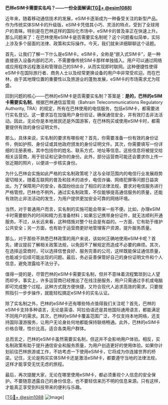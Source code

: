 **巴林eSIM卡需要实名吗？——一份全面解读[[TG💪+ @esim1088](https://t.me/s/esim1088)]**

近年来，随着移动通信技术的发展，eSIM卡逐渐成为一种备受关注的新型产品。作为传统实体SIM卡的升级版，eSIM卡凭借其小巧、灵活的特点，受到了全球用户的青睐。特别是在巴林这样的国际化市场中，eSIM卡的普及率正在快速上升。那么问题来了：在巴林使用eSIM卡是否需要实名制呢？这个问题看似简单，实际上涉及多个层面的法律、政策和实际操作。今天，我们就来详细聊聊这个话题。

首先，让我们了解一下什么是eSIM卡。eSIM卡，全称是“嵌入式SIM卡”，是一种直接嵌入设备内部的芯片，不需要像传统SIM卡那样单独插入。用户可以通过网络或应用程序远程激活和管理自己的SIM卡，从而实现即时联网。这种便捷性使得eSIM卡在国际旅行者、商务人士以及经常更换设备的用户中非常受欢迎。而在巴林，由于其地理位置的重要性以及旅游业的蓬勃发展，eSIM卡的市场需求尤为旺盛。

回到问题的核心——巴林的eSIM卡是否需要实名制？答案是：**是的，巴林的eSIM卡需要实名制**。根据巴林通信监管局（Bahrain Telecommunications Regulatory Authority, TRA）的规定，所有在巴林使用的电信服务，包括eSIM卡，都需要进行实名登记。这一要求旨在加强用户身份验证，确保通信安全，并有效打击非法活动。因此，无论你是本地居民还是外国游客，在巴林购买或使用eSIM卡时，都需要提供有效的身份证明文件。

那么，具体来说，实名制的要求有哪些呢？首先，你需要准备一份有效的身份证件，例如护照、身份证或其他政府颁发的身份证明文件。其次，你需要填写一份详细的注册表格，其中包括你的姓名、联系方式、地址等信息。这些信息将被提交给相关运营商，用于验证和记录你的身份。此外，部分运营商可能还会要求你上传一张近期的照片，以便进一步核实身份。

为什么巴林会实施如此严格的实名制政策呢？这与全球范围内的电信行业发展趋势密切相关。随着互联网的普及和技术的进步，电信诈骗、网络犯罪等问题日益突出。为了保障用户的安全，各国纷纷出台了相应的法律法规，要求对电信服务进行严格管控。巴林也不例外，通过实名制政策，不仅能够提高通信服务的质量，还能有效防止非法活动的发生，为用户提供更加安全可靠的网络环境。

当然，对于普通用户而言，实名制的实施可能会带来一些不便。比如，办理eSIM卡时需要额外的时间和精力去准备材料；如果忘记携带身份证件，就无法顺利开通服务。不过，从长远来看，这种措施对整个社会是有益的。一方面，它有助于维护公共安全；另一方面，也有助于运营商更好地管理客户资源，提升服务质量。

那么，对于那些不熟悉巴林政策的用户来说，该如何正确地使用eSIM卡呢？首先，建议提前了解相关政策法规，以免因不了解规定而造成不必要的麻烦。其次，在选择运营商时，可以选择信誉良好、服务完善的公司，这样既能保证通信质量，也能减少后续可能出现的问题。最后，务必妥善保管好自己的身份证明文件和个人信息，避免泄露给不法分子。

值得一提的是，尽管巴林的eSIM卡需要实名制，但并不意味着流程繁琐到让人望而却步。事实上，许多运营商已经推出了在线注册服务，用户只需通过手机或电脑即可完成整个过程。这种方式既方便快捷，又符合现代人追求高效的需求。只要按照指引一步步操作，就能轻松搞定eSIM卡的实名认证。

除了实名制之外，巴林的eSIM卡还有哪些特点值得我们关注呢？首先，巴林的eSIM卡支持多种语言，无论是英语、阿拉伯语还是其他国际通用语言，都能满足不同用户的需求。其次，巴林的eSIM卡覆盖范围广泛，不仅支持本地网络，还支持国际漫游服务，让用户无论身处何地都能保持联络畅通。此外，巴林的eSIM卡价格合理，性价比高，适合各类用户群体。

总而言之，巴林的eSIM卡虽然需要实名制，但这并不会影响用户体验。相反，实名制政策有助于提升通信安全和服务质量，为用户创造更好的使用体验。如果你计划前往巴林旅游或工作，不妨考虑一下使用eSIM卡，它将成为你连接世界的桥梁。记住，无论是购买实体SIM卡还是激活eSIM卡，都要遵守当地的法律法规，这样才能享受无忧无虑的旅程。

最后，再次提醒大家，无论在哪里使用eSIM卡，都必须重视个人信息的安全保护。不要随意透露自己的身份信息，也不要轻信来历不明的信息来源。只有这样，才能真正享受到科技带来的便利与乐趣。

[[TG💪+ @esim1088](https://t.me/s/esim1088) ![Image](https://i.postimg.cc/4NQfJmqS/Snipaste-2025-05-13-00-14-12.png)]